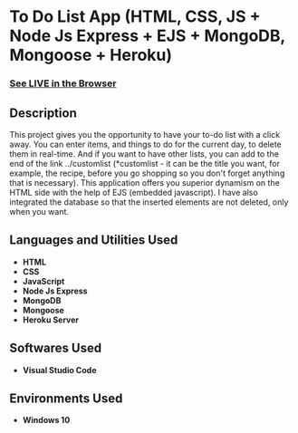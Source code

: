 <h1>To Do List App (HTML, CSS, JS + Node Js Express + EJS + MongoDB, Mongoose + Heroku)</h1>

 ### [See LIVE in the Browser](https://polar-island-34443.herokuapp.com/)

<h2>Description</h2>
This project gives you the opportunity to have your to-do list with a click away. You can enter items, and things to do for the current day, to delete them in real-time. And if you want to have other lists, you can add to the end of the link ../customlist (*customlist - it can be the title you want, for example, the recipe, before you go shopping so you don't forget anything that is necessary). This application offers you superior dynamism on the HTML side with the help of EJS (embedded javascript). I have also integrated the database so that the inserted elements are not deleted, only when you want.
<br />


<h2>Languages and Utilities Used</h2>

- <b>HTML</b>
- <b>CSS</b>
- <b>JavaScript</b>
- <b>Node Js Express</b>
- <b>MongoDB</b>
- <b>Mongoose</b>
- <b>Heroku Server</b>

<h2>Softwares Used </h2>

- <b>Visual Studio Code</b>

<h2>Environments Used </h2>

- <b>Windows 10</b>

<!--
 ```diff
- text in red
+ text in green
! text in orange
# text in gray
@@ text in purple (and bold)@@
```
--!>
